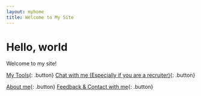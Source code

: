 ```yaml
---
layout: myhome
title: Welcome to My Site
---
```


# Hello, world

Welcome to my site!

[My Tools](https://youropen.xyz/en_tools/){: .button}
[Chat with me (Especially if you are a recruiter)](https://youropen.xyz/jobchat/){: .button}

[About me](https://about.youropen.xyz){: .button}
[Feedback & Contact with me](https://forms.office.com/r/kv4xuaHxLg){: .button}

